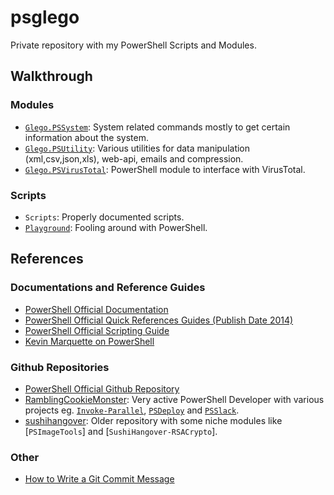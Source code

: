 # psglego
Private repository with my PowerShell Scripts and Modules. 

## Walkthrough

### Modules

* [`Glego.PSSystem`](https://github.com/glego/PSSystem): System related commands mostly to get certain information about the system.
* [`Glego.PSUtility`](https://github.com/glego/PSUtility): Various utilities for data manipulation (xml,csv,json,xls), web-api, emails and compression.
* [`Glego.PSVirusTotal`](https://github.com/glego/PSVirusTotal): PowerShell module to interface with VirusTotal.

### Scripts
* `Scripts`: Properly documented scripts.
* [`Playground`](https://github.com/glego/PSGlego/tree/master/Playground): Fooling around with PowerShell.

## References

### Documentations and Reference Guides
* [PowerShell Official Documentation](https://docs.microsoft.com/en-us/powershell/)
* [PowerShell Official Quick References Guides (Publish Date 2014)](https://www.microsoft.com/en-us/download/details.aspx?id=42554) 
* [PowerShell Official Scripting Guide](https://docs.microsoft.com/en-gb/powershell/scripting/powershell-scripting)
* [Kevin Marquette on PowerShell](https://kevinmarquette.github.io/)

### Github Repositories
* [PowerShell Official Github Repository](https://github.com/PowerShell)
* [RamblingCookieMonster](https://github.com/RamblingCookieMonster): Very active PowerShell Developer with various projects eg. [`Invoke-Parallel`](https://github.com/RamblingCookieMonster/Invoke-Parallel), [`PSDeploy`](https://github.com/RamblingCookieMonster/PSDeploy) and [`PSSlack`](https://github.com/RamblingCookieMonster/PSSlack). 
* [sushihangover](https://github.com/sushihangover/SushiHangover-PowerShell): Older repository with some niche modules like [`PSImageTools`] and [`SushiHangover-RSACrypto`]. 

### Other
* [How to Write a Git Commit Message](https://chris.beams.io/posts/git-commit)